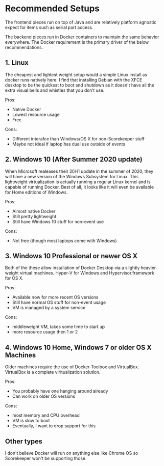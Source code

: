 
# Recommended Setups

The frontend pieces run on top of Java and are relatively platform agnostic
expect for items such as serial port access.

The backend pieces run in Docker containers to maintain the same behavior
everywhere.  The Docker requirement is the primary driver of the below
recommendations.

## 1. Linux

The cheapest and lightest weight setup would a simple Linux install as docker
runs natively here.  I find that installing Debian with the XFCE desktop to be
the quickest to boot and shutdown as it doesn't have all the extra visual bells
and whistles that you don't use.

Pros:

  * Native Docker
  * Lowest resource usage
  * Free

Cons:

  * Different interafce than Windows/OS X for non-Scorekeeper stuff
  * Maybe not ideal if laptop has dual use outside of events


## 2. Windows 10 (After Summer 2020 update)

When Microsoft realeases their 20H1 update in the summer of 2020, they will have
a new version of the Windows Subsystem for Linux.  This lightweight
virtualization is actually running a regular Linux kernel and is capable of
running Docker.  Best of all, it looks like it will even be available for Home
editions of Windows.

Pros:

  * Almost native Docker
  * Still pretty lightweight
  * Still have Windows 10 stuff for non-event use

Cons:

  * Not free (though most laptops come with Windows)


## 3. Windows 10 Professional or newer OS X

Both of the these allow installation of Docker Desktop via a slightly heavier
weight virtual machines.  Hyper-V for Windows and Hypervisor.framework for OS
X.

Pros:

  * Available now for more recent OS versions
  * Still have normal OS stuff for non-event usage
  * VM is managed by a system service

Cons:

  * middleweight VM, takes some time to start up
  * more resource usage then 1 or 2


## 4. Windows 10 Home, Windows 7 or older OS X Machines

Older machines require the use of Docker-Toolbox and VirtualBox.  VirtualBox is
a complete viritualization solution.

Pros:

  * You probably have one hanging around already
  * Can work on older OS versions

Cons:

  * most memory and CPU overhead
  * VM is slow to boot
  * Eventually, I want to drop support for this


## Other types

I don't believe Docker will run on anything else like Chrome OS so Scorekeeper won't be supporting those.  


